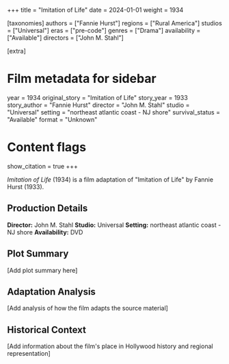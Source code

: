 +++
title = "Imitation of Life"
date = 2024-01-01
weight = 1934

[taxonomies]
authors = ["Fannie Hurst"]
regions = ["Rural America"]
studios = ["Universal"]
eras = ["pre-code"]
genres = ["Drama"]
availability = ["Available"]
directors = ["John M. Stahl"]

[extra]
# Film metadata for sidebar
year = 1934
original_story = "Imitation of Life"
story_year = 1933
story_author = "Fannie Hurst"
director = "John M. Stahl"
studio = "Universal"
setting = "northeast atlantic coast - NJ shore"
survival_status = "Available"
format = "Unknown"

# Content flags
show_citation = true
+++

*Imitation of Life* (1934) is a film adaptation of "Imitation of Life" by Fannie Hurst (1933).

## Production Details

**Director:** John M. Stahl
**Studio:** Universal
**Setting:** northeast atlantic coast - NJ shore
**Availability:** DVD

## Plot Summary

[Add plot summary here]

## Adaptation Analysis

[Add analysis of how the film adapts the source material]

## Historical Context

[Add information about the film's place in Hollywood history and regional representation]